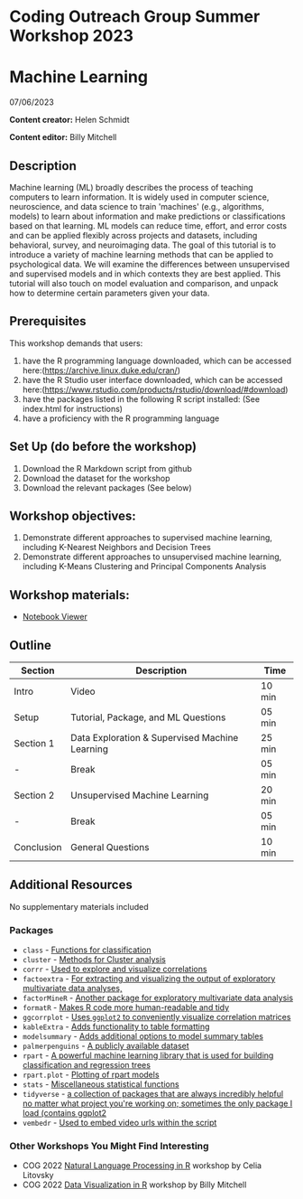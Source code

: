 # Coding Outreach Group Summer Workshop 2023
# Machine Learning
07/06/2023

__**Content creator:**__ Helen Schmidt 
  
__**Content editor:**__ Billy Mitchell

## Description
Machine learning (ML) broadly describes the process of teaching computers to learn information. It is widely used in computer science, neuroscience, and data science to train 'machines' (e.g., algorithms, models) to learn about information and make predictions or classifications based on that learning. ML models can reduce time, effort, and error costs and can be applied flexibly across projects and datasets, including behavioral, survey, and neuroimaging data. The goal of this tutorial is to introduce a variety of machine learning methods that can be applied to psychological data. We will examine the differences between unsupervised and supervised models and in which contexts they are best applied. This tutorial will also touch on model evaluation and comparison, and unpack how to determine certain parameters given your data. 

## Prerequisites
This workshop demands that users:
1. have the R programming language downloaded, which can be accessed here:(https://archive.linux.duke.edu/cran/)
2. have the R Studio user interface downloaded, which can be accessed here:(https://www.rstudio.com/products/rstudio/download/#download)
3. have the packages listed in the following R script installed: (See index.html for instructions)
4. have a proficiency with the R programming language

## Set Up (do before the workshop)
1. Download the R Markdown script from github
2. Download the dataset for the workshop
3. Download the relevant packages (See below)
    
## Workshop objectives:
1. Demonstrate different approaches to supervised machine learning, including K-Nearest Neighbors and Decision Trees
2. Demonstrate different approaches to unsupervised machine learning, including K-Means Clustering and Principal Components Analysis

## Workshop materials:
- [Notebook Viewer](https://tu-coding-outreach-group.github.io/cog_summer_workshops_2023/machine_learning/index.html)

## Outline
| Section | Description | Time |
| --- | --- | --- |
| Intro | Video | 10 min|
| Setup | Tutorial, Package, and ML Questions | 05 min|
| Section 1 | Data Exploration & Supervised Machine Learning | 25 min|
| - | Break | 05 min|
| Section 2 | Unsupervised Machine Learning | 20 min|
| - | Break | 05 min|
| Conclusion | General Questions | 10 min|

## Additional Resources
No supplementary materials included

### Packages
* ```class``` - [Functions for classification](https://www.rdocumentation.org/packages/class/versions/7.3-20)
* ```cluster``` - [Methods for Cluster analysis](https://www.rdocumentation.org/packages/cluster/versions/2.1.4)
* ```corrr``` - [Used to explore and visualize correlations](https://www.rdocumentation.org/packages/corrr/versions/0.4.4)
* ```factoextra``` - [For extracting and visualizing the output of exploratory multivariate data analyses,](https://www.rdocumentation.org/packages/factoextra/versions/1.0.7)
* ```factorMineR``` - [Another package for exploratory multivariate data analysis](http://factominer.free.fr/)
* ```formatR``` - [Makes R code more human-readable and tidy](https://www.rdocumentation.org/packages/formatR/versions/1.14)
* ```ggcorrplot``` - [Uses `ggplot2` to conveniently visualize correlation matrices](https://cran.r-project.org/web/packages/ggcorrplot/index.html)
* ```kableExtra``` - [Adds functionality to table formatting](https://bookdown.org/yihui/rmarkdown-cookbook/kableextra.html)
* ```modelsummary``` - [Adds additional options to model summary tables](https://vincentarelbundock.github.io/modelsummary/articles/modelsummary.html)
* ```palmerpenguins``` - [A publicly available dataset](https://allisonhorst.github.io/palmerpenguins/)
* ```rpart``` - [A powerful machine learning library that is used for building classification and regression trees](https://www.rdocumentation.org/packages/rpart/versions/4.1.19/topics/rpart)
* ```rpart.plot``` - [Plotting of rpart models](https://www.rdocumentation.org/packages/rpart.plot/versions/3.1.1/topics/rpart.plot)
* ```stats``` - [Miscellaneous statistical functions](https://www.rdocumentation.org/packages/stats/versions/3.6.2)
* ```tidyverse``` - [a collection of packages that are always incredibly helpful no matter what project you're working on; sometimes the only package I load (contains ggplot2](https://www.tidyverse.org/packages/)
* ```vembedr``` - [Used to embed video urls within the script](https://cran.r-project.org/web/packages/vembedr/vignettes/vembedr.html)

### Other Workshops You Might Find Interesting
- COG 2022 [Natural Language Processing in R](https://github.com/TU-Coding-Outreach-Group/cog_summer_workshops_2022/tree/main/nlp) workshop by Celia Litovsky
- COG 2022 [Data Visualization in R](https://github.com/TU-Coding-Outreach-Group/cog_summer_workshops_2022/tree/main/data-visualization-in-r) workshop by Billy Mitchell

